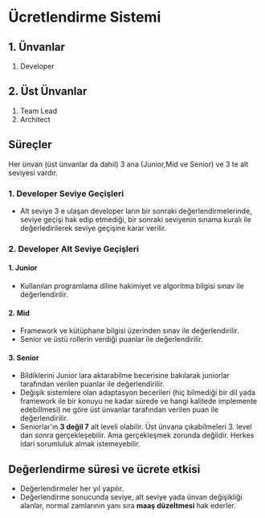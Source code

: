 # Ücretlendirme Sistemi
  ## 1. Ünvanlar
1. Developer 
## 2. Üst Ünvanlar
1. Team Lead
2. Architect

## Süreçler
Her ünvan (üst ünvanlar da dahil) 3 ana (Junior,Mid ve Senior) ve 3 te alt seviyesi vardır.
### 1. Developer Seviye Geçişleri
* Alt seviye 3 e ulaşan developer ların bir sonraki değerlendirmelerinde, seviye geçişi hak edip etmediği, bir sonraki seviyenin sınama kuralı ile değerledirilerek seviye geçişine karar verilir.
### 2. Developer Alt Seviye Geçişleri
#### 1. Junior
* Kullanılan programlama diline hakimiyet ve algoritma bilgisi sınav ile değerlendirilir.
#### 2. Mid
* Framework ve kütüphane bilgisi üzerinden sınav ile değerlendirilir.
* Senior ve üstü rollerin verdiği puanlar ile değerlendirilir.
#### 3. Senior
* Bildiklerini Junior lara aktarabilme becerisine bakılarak juniorlar tarafından verilen puanlar ile değerlendirilir.
* Değişik sistemlere olan adaptasyon becerileri (hiç bilmediği bir dil yada framework ile bir konuyu ne kadar sürede ve hangi kalitede implemente edebillmesi) ne göre üst ünvanlar tarafından verilen puan ile değerlendirilir.
* Seniorlar'ın **3 değil 7** alt leveli olabilir. Üst ünvana çıkabilmeleri 3. level dan sonra gerçekleşebilir. Ama gerçekleşmek zorunda değildir. Herkes idari sorumluluk almak istemeyebilir.

## Değerlendirme süresi ve ücrete etkisi
* Değerlendirmeler her yıl yapılır.
* Değerlendirme sonucunda seviye, alt seviye yada ünvan değişikliği alanlar, normal zamlarının yanı sıra **maaş düzeltmesi** hak ederler.
